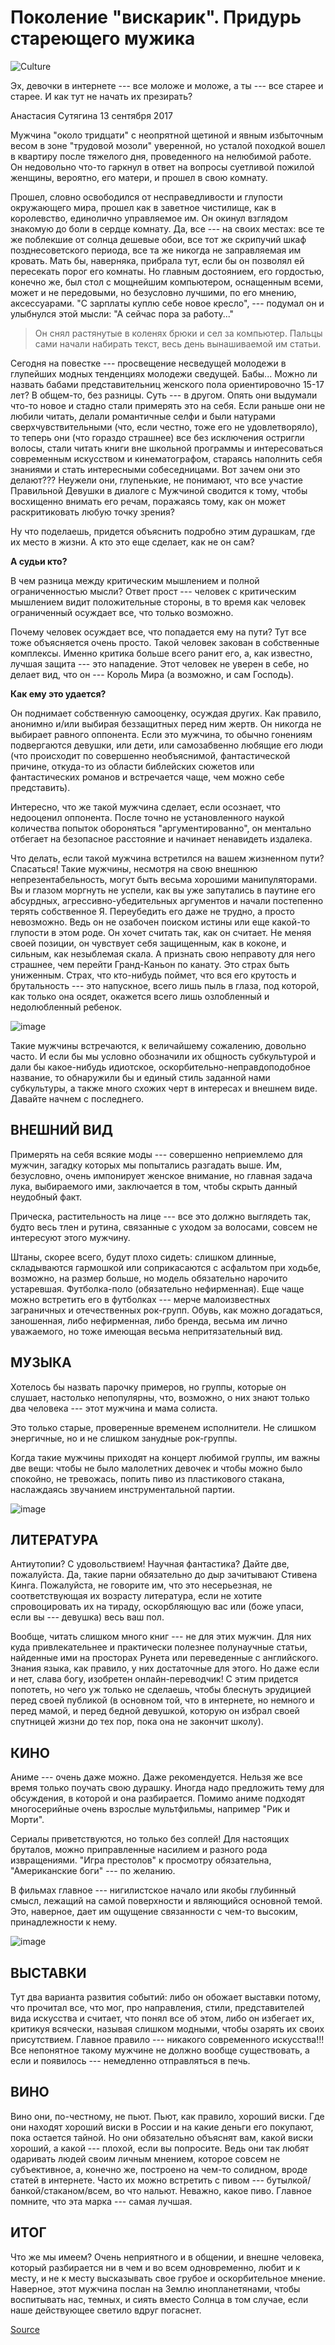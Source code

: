 # Поколение "вискарик". Придурь стареющего мужика

![Culture](../.gitbook/assets/2019-10-03-08-48-41.jpg)

Эх, девочки в интернете --- все моложе и моложе, а ты --- все старее и старее. И как тут не начать их презирать?

Анастасия Сутягина 13 сентября 2017

Мужчина "около тридцати" с неопрятной щетиной и явным избыточным весом в зоне "трудовой мозоли" уверенной, но усталой походкой вошел в квартиру после тяжелого дня, проведенного на нелюбимой работе. Он недовольно что-то гаркнул в ответ на вопросы суетливой пожилой женщины, вероятно, его матери, и прошел в свою комнату.

Прошел, словно освободился от несправедливости и глупости окружающего мира, прошел как в заветное чистилище, как в королевство, единолично управляемое им. Он окинул взглядом знакомую до боли в сердце комнату. Да, все --- на своих местах: все те же поблекшие от солнца дешевые обои, все тот же скрипучий шкаф позднесоветского периода, все та же никогда не заправляемая им кровать. Мать бы, наверняка, прибрала тут, если бы он позволял ей пересекать порог его комнаты. Но главным достоянием, его гордостью, конечно же, был стол с мощнейшим компьютером, оснащенным всеми, может и не передовыми, но безусловно лучшими, по его мнению, аксессуарами. "С зарплаты куплю себе новое кресло", --- подумал он и улыбнулся этой мысли: "А сейчас пора за работу..."

> Он снял растянутые в коленях брюки и сел за компьютер. Пальцы сами начали набирать текст, весь день вынашиваемой им статьи.

Сегодня на повестке --- просвещение несведущей молодежи в глупейших модных тенденциях молодежи сведущей. Бабы... Можно ли назвать бабами представительниц женского пола ориентировочно 15-17 лет?  В общем-то, без разницы. Суть --- в другом. Опять они выдумали что-то новое и стадно стали примерять это на себя. Если раньше они не любили читать, делали романтичные селфи и были натурами сверхчувствительными (что, если честно, тоже его не удовлетворяло), то теперь они (что гораздо страшнее) все без исключения остригли волосы, стали читать книги вне школьной программы и интересоваться современным искусством и кинематографом, стараясь наполнить себя знаниями и стать интересными собеседницами. Вот зачем они это делают??? Неужели они, глупенькие, не понимают, что все участие Правильной Девушки в диалоге с Мужчиной сводится к тому, чтобы восхищенно внимать его речам, поражаясь тому, как он может раскритиковать любую точку зрения?

Ну что поделаешь, придется объяснить подробно этим дурашкам, где их место в жизни. А кто это еще сделает, как не он сам?

**А судьи кто?**

В чем разница между критическим мышлением и полной ограниченностью мысли? Ответ прост --- человек с критическим мышлением видит положительные стороны, в то время как человек ограниченный осуждает все, что только возможно.

Почему человек осуждает все, что попадается ему на пути? Тут все тоже объясняется очень просто. Такой человек закован в собственные комплексы. Именно критика больше всего ранит его, а, как известно, лучшая защита --- это нападение. Этот человек не уверен в себе, но делает вид, что он --- Король Мира (а возможно, и сам Господь).

**Как ему это удается?**

Он поднимает собственную самооценку, осуждая других. Как правило, анонимно и/или выбирая беззащитных перед ним жертв. Он никогда не выбирает равного оппонента. Если это мужчина, то обычно гонениям подвергаются девушки, или дети, или самозабвенно любящие его люди (что происходит по совершенно необъяснимой, фантастической причине, откуда-то из области библейских сюжетов или фантастических романов и встречается чаще, чем можно себе представить).

Интересно, что же такой мужчина сделает, если осознает, что недооценил оппонента. После точно не установленного наукой количества попыток обороняться "аргументированно", он ментально отбегает на безопасное расстояние и начинает ненавидеть издалека.

Что делать, если такой мужчина встретился на вашем жизненном пути? Спасаться! Такие мужчины, несмотря на свою внешнюю непрезентабельность, могут быть весьма хорошими манипуляторами. Вы и глазом моргнуть не успели, как вы уже запутались в паутине его абсурдных, агрессивно-убедительных аргументов и начали постепенно терять собственное Я. Переубедить его даже не трудно, а просто невозможно. Ведь он не озабочен поиском истины или еще какой-то глупости в этом роде. Он хочет считать так, как он считает. Не меняя своей позиции, он чувствует себя защищенным, как в коконе, и сильным, как незыблемая скала. А признать свою неправоту для него страшнее, чем перейти Гранд-Каньон по канату. Это страх быть униженным. Страх, что кто-нибудь поймет, что вся его крутость и брутальность --- это напускное, всего лишь пыль в глаза, под которой, как только она осядет, окажется всего лишь озлобленный и недолюбленный ребенок.

![image](https://thisis.media/media/images/2018/04/20/baa1a60a-3759-4a14-a354-06b61211bda6.jpg)

Такие мужчины встречаются, к величайшему сожалению, довольно часто. И если бы мы условно обозначили их общность субкультурой и дали бы какое-нибудь идиотское, оскорбительно-неправдоподобное название, то обнаружили бы и единый стиль заданной нами субкультуры, а также много схожих черт в интересах и внешнем виде. Давайте начнем с последнего.

## **ВНЕШНИЙ ВИД**

Примерять на себя всякие моды --- совершенно неприемлемо для мужчин, загадку которых мы попытались разгадать выше. Им, безусловно, очень импонирует женское внимание, но главная задача лукa, выбираемого ими, заключается в том, чтобы скрыть данный неудобный факт.

Прическа, растительность на лице --- все это должно выглядеть так, будто весь тлен и рутина, связанные с уходом за волосами, совсем не интересуют этого мужчину.

Штаны, скорее всего, будут плохо сидеть: слишком длинные, складываются гармошкой или соприкасаются с асфальтом при ходьбе, возможно, на размер больше, но модель обязательно нарочито устаревшая. Футболка-поло (обязательно нефирменная). Еще чаще можно встретить его в футболках --- мерче малоизвестных заграничных и отечественных рок-групп. Обувь, как можно догадаться, заношенная, либо нефирменная, либо бренда, весьма им лично уважаемого, но тоже имеющая весьма непритязательный вид.

## **МУЗЫКА**

Хотелось бы назвать парочку примеров, но группы, которые он слушает, настолько непопулярны, что, возможно, о них знают только два человека --- этот мужчина и мама солиста.

Это только старые, проверенные временем исполнители. Не слишком энергичные, но и не слишком занудные рок-группы.

Когда такие мужчины приходят на концерт любимой группы, им важны две вещи: чтобы не было малолетних девочек и чтобы можно было спокойно, не тревожась, попить пиво из пластикового стакана, наслаждаясь звучанием инструментальной партии.

![image](https://thisis.media/media/images/2018/04/20/306965f6-5011-4b62-a5f7-fd784ce4a121.jpg)

## **ЛИТЕРАТУРА**

Антиутопии? С удовольствием! Научная фантастика? Дайте две, пожалуйста. Да, такие парни обязательно до дыр зачитывают Стивена Кинга. Пожалуйста, не говорите им, что это несерьезная, не соответствующая их возрасту литература, если не хотите спровоцировать их на тираду, оскорбляющую вас или (боже упаси, если вы --- девушка) весь ваш пол.

Вообще, читать слишком много книг --- не для этих мужчин. Для них куда привлекательнее и практически полезнее полунаучные статьи, найденные ими на просторах Рунета или переведенные с английского. Знания языка, как правило, у них достаточные для этого. Но даже если и нет, слава богу, изобретен онлайн-переводчик! С этим придется попотеть, но чего уж только не сделаешь, чтобы блеснуть эрудицией перед своей публикой (в основном той, что в интернете, но немного и перед мамой, и перед бедной девушкой, которую он избрал своей спутницей жизни до тех пор, пока она не закончит школу).

## **КИНО**

Аниме --- очень даже можно. Даже рекомендуется. Нельзя же все время только поучать свою дурашку. Иногда надо предложить тему для обсуждения, в которой и она разбирается. Помимо аниме подходят многосерийные очень взрослые мультфильмы, например "Рик и Морти".

Сериалы приветствуются, но только без соплей! Для настоящих бруталов, можно приправленные насилием и разного рода извращениями. "Игра престолов" к просмотру обязательна, "Американские боги" --- по желанию.

В фильмах главное --- нигилистское начало или якобы глубинный смысл, лежащий на самой поверхности и являющийся основной темой. Это, наверное, дает им ощущение связанности с чем-то высоким, принадлежности к нему.

![image](https://thisis.media/media/images/2018/04/20/d2eb6961-c2f5-4e13-8e68-3b5537f0804a.jpg)

## **ВЫСТАВКИ**

Тут два варианта развития событий: либо он обожает выставки потому, что прочитал все, что мог, про направления, стили, представителей вида искусства и считает, что понял все об этом, либо он избегает их, критикуя всячески, называя слишком модными, чтобы озарять их своих присутствием. Главное правило --- никакого современного искусства!!! Все непонятное такому мужчине не должно вообще существовать, а если и появилось --- немедленно отправляться в печь.

## **ВИНО**

Вино они, по-честному, не пьют. Пьют, как правило, хороший виски. Где они находят хороший виски в России и на какие деньги его покупают, пока остается тайной. Но они обязательно объяснят вам, какой виски хороший, а какой --- плохой, если вы попросите. Ведь они так любят одаривать людей своим личным мнением, которое совсем не субъективное, а, конечно же, построено на чем-то солидном, вроде статей в интернете. Часто их можно встретить с пивом --- бутылкой/банкой/стаканом/всем, во что нальют. Неважно, какое пиво. Главное помните, что эта марка --- самая лучшая.

## **ИТОГ**

Что же мы имеем? Очень неприятного и в общении, и внешне человека, который разбирается ни в чем и во всем одновременно, любит и к месту, и не к месту высказывать свое грубое и оскорбительное мнение. Наверное, этот мужчина послан на Землю инопланетянами, чтобы воспитывать нас, темных, и сиять вместо Солнца в том случае, если наше действующее светило вдруг погаснет.

[Source](https://thisis.media/kultura/pokolenie-viskarik-pridur-stareyushchego-muzhika)
